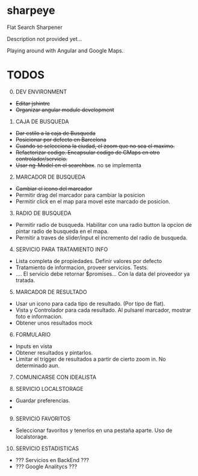 # sharpeye
Flat Search Sharpener

Description not provided yet...

Playing around with Angular and Google Maps.


# TODOS

0. DEV ENVIRONMENT
 * ~~Editar jshintrc~~
 * ~~Organizar angular module development~~

1. CAJA DE BUSQUEDA
  * ~~Dar estilo a la caja de Busqueda~~
  * ~~Posicionar por defecto en Barcelona~~
  * ~~Cuando se selecciona la ciudad, el zoom que no sea el maximo.~~  
  * ~~Refactorizar codigo. Encapsular codigo de GMaps en otro controlador/servicio.~~
  * ~~Usar ng-Model en el searchbox~~. no se implementa

2. MARCADOR DE BUSQUEDA
  * ~~Cambiar el icono del marcador~~
  * Permitir drag del marcador para cambiar la posicion
  * Permitir click en el map para movel este marcado de posicion.

3. RADIO DE BUSQUEDA
  * Permitir radio de busqueda. Habilitar con una radio button la opcion
  de pintar radio de busqueda en el mapa.
  * Permitir a traves de slider/input el incremento del radio de busqueda.

4. SERVICIO PARA TRATAMIENTO INFO
  * Lista completa de propiedades. Definir valores por defecto
  * Tratamiento de informacion, proveer servicios. Tests.
  * .... El servicio debe retornar $promises... Con la data del proveedor ya tratada.  

5. MARCADOR DE RESULTADO
  * Usar un icono para cada tipo de resultado. (Por tipo de flat).  
  * Vista y Controlador para cada resultado. Al pulsarel marcador, mostrar foto e informacion.
  * Obtener unos resultados mock

6. FORMULARIO
  * Inputs en vista
  * Obtener resultados y pintarlos.
  * Limitar el trigger de resultados a partir de cierto zoom in. No determinado aun.

7. COMUNICARSE CON IDEALISTA  

8. SERVICIO LOCALSTORAGE
  * Guardar preferencias.
  *

9. SERVICIO FAVORITOS
  * Seleccionar favoritos y tenerlos en una pestaña aparte. Uso de localstorage.

10. SERVICIO ESTADISTICAS
  * ??? Servicios en BackEnd ???
  * ??? Google Analitycs ???

